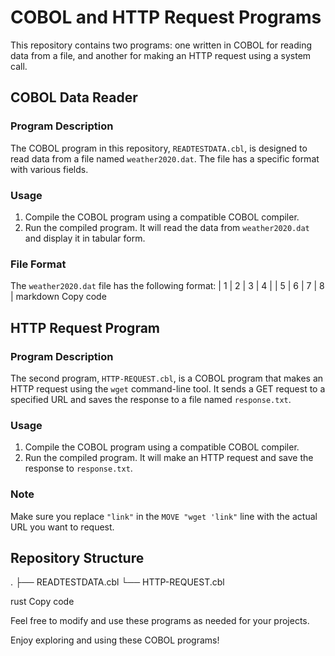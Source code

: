 # COBOL and HTTP Request Programs

This repository contains two programs: one written in COBOL for reading data from a file, and another for making an HTTP request using a system call.

## COBOL Data Reader

### Program Description

The COBOL program in this repository, `READTESTDATA.cbl`, is designed to read data from a file named `weather2020.dat`. The file has a specific format with various fields.

### Usage

1. Compile the COBOL program using a compatible COBOL compiler.
2. Run the compiled program. It will read the data from `weather2020.dat` and display it in tabular form.

### File Format

The `weather2020.dat` file has the following format:
| 1 | 2 | 3 | 4 |
| 5 | 6 | 7 | 8 |
markdown
Copy code

## HTTP Request Program

### Program Description

The second program, `HTTP-REQUEST.cbl`, is a COBOL program that makes an HTTP request using the `wget` command-line tool. It sends a GET request to a specified URL and saves the response to a file named `response.txt`.

### Usage

1. Compile the COBOL program using a compatible COBOL compiler.
2. Run the compiled program. It will make an HTTP request and save the response to `response.txt`.

### Note

Make sure you replace `"link"` in the `MOVE "wget 'link"` line with the actual URL you want to request.

## Repository Structure

.
├── READTESTDATA.cbl
└── HTTP-REQUEST.cbl

rust
Copy code

Feel free to modify and use these programs as needed for your projects.

Enjoy exploring and using these COBOL programs!
